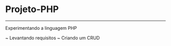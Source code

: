# Projeto-PHP
-----------------------

 Experimentando a linguagem PHP
 
 ~ Levantando requisitos
 ~ Criando um CRUD
